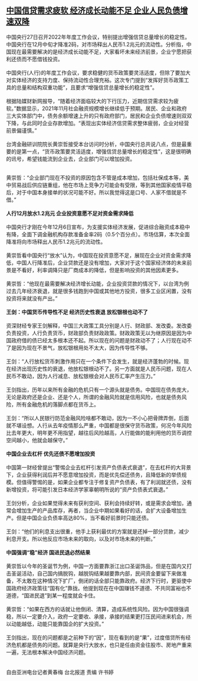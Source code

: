 <!--1640685863000-->
[中国信贷需求疲软 经济成长动能不足 企业人民负债增速双降](https://www.rfa.org/mandarin/yataibaodao/jingmao/hcm1228a-12282021050408.html)
------

<p><span>中国央行27日召开2022年年度工作会议，特别提出增强信贷总量增长的稳定性。中国央行在12月中旬才降准2码，对市场释出人民币1.2兆元的流动性。分析指，中国现在最需要解决的是经济成长动能不足，大家看坏未来经济前景，企业宁愿把获利还债而不愿借钱投资。</span><br/><br/><span>中国央行(人行)的年度工作会议，要求稳健的货币政策要灵活适度，但除了要加大对实体经济的支持力度、保持流动性合理充裕。这次专门提到“发挥好货币政策工具的总量和结构双重功能”，且要求“增强信贷总量增长的稳定性”。</span><br/><br/><span>根据陆媒财新网报导，“随着经济面临较大的下行压力，近期信贷需求较为疲软。”数据显示，2021年11月社会融资规模增长继续低于预期。居民、企业和政府三大实体部门中，债务余额增速上升的只有政府部门，居民和企业负债增速则双双下降，与此同时企业存款增加。“表现出实体经济信贷需求整体疲弱，企业对经营前景偏谨慎。”</span><br/><br/><span>台湾金融研训院院长黄崇哲接受本台访问时分析，中国央行总共说八点，但是最重要的是第一点，“货币政策要灵活适度，增强信贷总量增长的稳定性”，这是很明确的讯号，希望钱能流到企业去，企业部门可以增加投资。</span></p><p><br/><span>黄崇哲：“企业部门现在不投资的原因包含不管是成本增加，包括社保成本等，美中贸易战后供应链重组，他在市场上竞争力可能会有受限，等到其他国家疫情平稳后，对于中国本身接单的状况可能不好。所以我觉得这是口号、人家不借就是不借。”</span><br/><br/><strong>人行12月放水1.2兆元 企业投资意愿不足对资金需求降低</strong><br/><br/><span>中国央行才刚在今年12月6日宣布，为支援实体经济发展，促进综合融资成本稳中有降，全面下调金融机构存款准备金率2码（0.5个百分点）。市场估算，本次全面降准将向市场释出人民币1.2兆元的流动性。</span><br/><br/><span>黄崇哲看中国央行“放水”认为，中国现在投资意愿不足，展现在企业对资金需求降低，中国人行降准后，企业贷款还是没有增加，大家对于这个国家经济体的未来前景是不看好，利率调降只是厂商成本的降低，但是影响投资的其他因素更多。</span><br/><br/><span>黄崇哲：“他现在最需要解决经济增长动能，企业投资贷款的情况下，以台湾为例过去几年经济衰退，就是很多钱跑到中国或其他地方投资，很多工业区闲置，没有投资将来就没有产出。”</span><br/><br/><strong>王剑：中国货币传导性不足 经济历史性衰退 放松银根也动不了</strong><br/><br/><span>资深财经专家王剑解释，中国三大政策工具分别是人行、财政部、发改委。发改委负责投资，人行负责货币，财政部负责财政政策。财政政策无以为继原因是因为中国政府借的债已经太多根本还不起。所以现在的问题是财政动不了；人行现在动不了是因为现在不景气，放松银根用处不太大，因为传导性不够。</span><br/><br/><span>王剑：“人行放松货币刺激作用只在一个条件下会发生，就是经济蓬勃的时候。现在经济出现历史性的衰退，他放松银根动不了。另一方面就是人民币问题，现在人民币不敢动，因为人行减息、放松银根会对人民币汇率产生压力。”</span><br/><br/><span>王剑指出，历年以来所有金融的危机只有一个源头就是债务。中国现在债务庞大，无论是政府还是企业、还是个人，所谓的金融风险就是信用风险，也就是债务风险，所有金融危机的落脚点都在货币上。</span><br/><br/><span>王剑：“所以人民银行防范金融风险啥都不敢动，因为一不小心把骨牌弄倒，后面就不堪设想。人行从去年疫情那么严重，中国都是很保守货币政策，何况今年风险比去年更大，明年更不用指望，越往后风险越高，人行能做的能利用他的货币调控空间越小，他就会越保守。”</span><br/><br/><strong>中国企业去杠杆 优先还债不愿增加投资</strong><br/><br/><span>中国第一财经曾提出“警惕企业去杠杆引发资产负债表式衰退”，在去杠杆的大背景下，企业获得利润后并不愿意增加投资，而是优先偿还债务，且降低新的举债规模。但值得警惕的是，如果企业都专注于修复资产负债表，有了利润就还债，没有新增投资，将可能引发日本经济学家辜朝明所说的“资产负债表式衰退。”</span><br/><br/><span>王剑分析，企业如果觉得未来有获利空间、获利会持续好转，或是需求会增加，通常会增加生产的产品库存，再者，当企业中期如果看好的话，会扩大设备增加生产。但是中国企业负债率高达80%，当不看好前景时只能还债。</span><br/><br/><span>王剑：“他们的利息支出很重，他手上获利最优的方案就是还掉一部分贷款，减少利息开支。所以他反应市场未来的取向，以及对市场未来的判断。”</span><br/><br/><strong>中国强调“稳”经济 国进民退必然结果 </strong><br/><br/><span>黄崇哲以今年的圣诞节为例，中国一方面要靠浙江出口圣诞饰品，但是在国内又打击圣诞活动，自己国内搞脱钩，越脱钩结果越要靠内部，民间资金要留下来做准备，不太敢在这种情况下扩厂，倒闭的话全部只能靠政府。经济下行时，更驱使中国政府经济政策往“国有化”靠拢。他提到现在在中国赚钱不道德、不共同富裕也不道德，“国进民退”到某一程度就会卡住。</span><br/><br/><span>黄崇哲：“如果在西方的话就让他倒闭、清算，造成系统性风险。因为中国很强调稳，所以一定要介入，政府一定要收、承接，承接的结果更打压民间进来机会，所以动能越低，动能只能靠国企的扩大投资。”</span><br/><br/><span>王剑指出，现在的问题都是之前种下的“因”，现在看到的是“果”，过度借贷所有经济危机都是债务的问题。就算是央行大放水，也只是任由资金往股市、房地产重来一遍，无法根本解决中国经济问题。</span><br/><br/><br/><span>自由亚洲电台记者黄春梅 台北报道 责编 许书婷</span></p>
